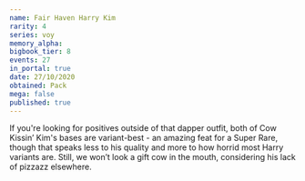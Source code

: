 ```yaml
---
name: Fair Haven Harry Kim
rarity: 4
series: voy
memory_alpha:
bigbook_tier: 8
events: 27
in_portal: true
date: 27/10/2020
obtained: Pack
mega: false
published: true
---
```


If you're looking for positives outside of that dapper outfit, both of Cow Kissin’ Kim's bases are variant-best - an amazing feat for a Super Rare, though that speaks less to his quality and more to how horrid most Harry variants are. Still, we won’t look a gift cow in the mouth, considering his lack of pizzazz elsewhere.
